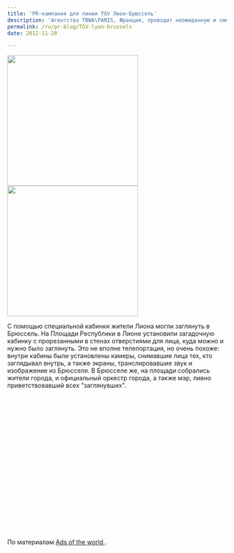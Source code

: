 ```yaml
---
title: 'PR-кампания для линии TGV Лион-Брюссель'
description: 'Агентство TBWA\PARIS, Франция, проводит неожиданную и смешную рекламную кампанию для новой линии TGV (Train à Grande Vitesse — скоростной поезд), соединяющей напрямую Лион и Брюссель.'
permalink: /ru/pr-blog/TGV-lyon-brussels
date: 2012-11-28

---
```


<img src="{{ site.assets }}/upload/Take-a-look-at-Brussels-with-TGV-1.png" alt="" class="post__img" width="300"><img src="{{ site.assets }}/upload/Take-a-look-at-Brussels-with-TGV-3.png" alt="" class="post__img" width="300" >

С помощью специальной кабинки жители Лиона могли заглянуть в Брюссель. На Площади Республики в Лионе установили загадочную кабинку с прорезанными в стенах отверстиями для лица, куда можно и нужно было заглянуть. Это не вполне телепортация, но очень похоже: внутри кабины были установлены камеры, снимавшие лица тех, кто заглядывал внутрь, а также экраны, транслировавшие звук и изображение из Брюсселя. В Брюсселе же, на площади собрались жители города, и официальный оркестр города, а также мэр, ливно приветствовавший всех "заглянувших".

<object width="560" height="315"><param name="movie" value="http://www.youtube.com/v/KDYsHAhPyuQ?version=3&amp;hl=ru_RU"></param><param name="allowFullScreen" value="true"></param><param name="allowscriptaccess" value="always"></param><embed src="http://www.youtube.com/v/KDYsHAhPyuQ?version=3&amp;hl=ru_RU" type="application/x-shockwave-flash" width="560" height="315" allowscriptaccess="always" allowfullscreen="true"></embed></object>

По материалам <a href="http://adsoftheworld.com/media/ambient/sncf_take_a_look_at_brussels"> Ads of the world </a>.

